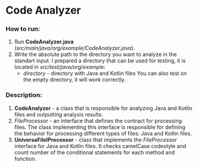 # Code Analyzer
### How to run:
1) Run **CodeAnalyzer.java** (*src/main/java/org/example/CodeAnalyzer.java*).
2) Write the absolute path to the directory you want to analyze in the standart input.
   I prepared a directory that can be used for testing, it is located in *src/test/java/org/example*:
   - *directory* - directory with Java and Kotlin files 
   You can also test on the empty directory, it will work correctly.
### Description:
1) **CodeAnalyzer** - a class that is responsible for analyzing Java and Kotlin files and outputting analysis results.
2) *FileProcessor* - an interface that defines the contract for processing files. The class implementing this interface is responsible for defining the behavior for processing different types of files: Java and Kotlin files.
3) **UniversaFilelProcessor** - class that implements the *FileProcessor* interface for Java and Kotlin files. It checks camelCase codestyle and count number of the conditional statements for each method and function.
